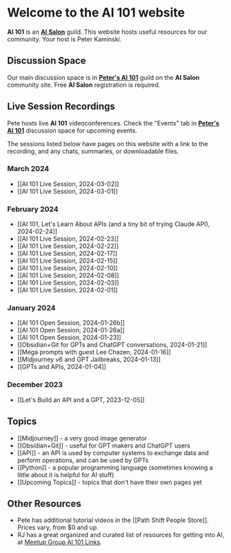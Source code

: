 # Welcome to the AI 101 website

**AI 101** is an **[AI Salon](http://thesalon.ai/)** guild. This website hosts useful resources for our community. Your host is Peter Kaminski.

## Discussion Space

Our main discussion space is in **[Peter's AI 101](https://aisalon.mn.co/share/phFsHUTlVUiSHKGt)** guild on the **AI Salon** community site. Free **AI Salon** registration is required.

## Live Session Recordings

Pete hosts live **AI 101** videoconferences. Check the "Events" tab in **[Peter's AI 101](https://aisalon.mn.co/share/phFsHUTlVUiSHKGt)** discussion space for upcoming events.

The sessions listed below have pages on this website with a link to the recording, and any chats, summaries, or downloadable files.

### March 2024

- [[AI 101 Live Session, 2024-03-02]]
- [[AI 101 Live Session, 2024-03-01]]

### February 2024

- [[AI 101, Let's Learn About APIs (and a tiny bit of trying Claude API), 2024-02-24]]
- [[AI 101 Live Session, 2024-02-23]]
- [[AI 101 Live Session, 2024-02-22]]
- [[AI 101 Live Session, 2024-02-17]]
- [[AI 101 Live Session, 2024-02-15]]
- [[AI 101 Live Session, 2024-02-10]]
- [[AI 101 Live Session, 2024-02-08]]
- [[AI 101 Live Session, 2024-02-03]]
- [[AI 101 Live Session, 2024-02-01]]

### January 2024

- [[AI 101 Open Session, 2024-01-26b]]
- [[AI 101 Open Session, 2024-01-26a]]
- [[AI 101 Open Session, 2024-01-23]]
- [[Obsidian+Git for GPTs and ChatGPT conversations, 2024-01-21]]
- [[Mega prompts with guest Lee Chazen, 2024-01-16]]
- [[Midjourney v6 and GPT Jailbreaks, 2024-01-13]]
- [[GPTs and APIs, 2024-01-04]]

### December 2023

- [[Let's Build an API and a GPT, 2023-12-05]]

## Topics

- [[Midjourney]] - a very good image generator
- [[Obsidian+Git]] - useful for GPT makers and ChatGPT users
- [[API]] - an API is used by computer systems to exchange data and perform operations, and can be used by GPTs
- [[Python]] - a popular programming language (sometimes knowing a little about it is helpful for AI stuff)
- [[Upcoming Topics]] - topics that don't have their own pages yet

## Other Resources

- Pete has additional tutorial videos in the [[Path Shift People Store]]. Prices vary, from $0 and up.
- RJ has a great organized and curated list of resources for getting into AI, at [Meetup Group AI 101 Links](https://mysiteon.yolasite.com/ai101links.php).